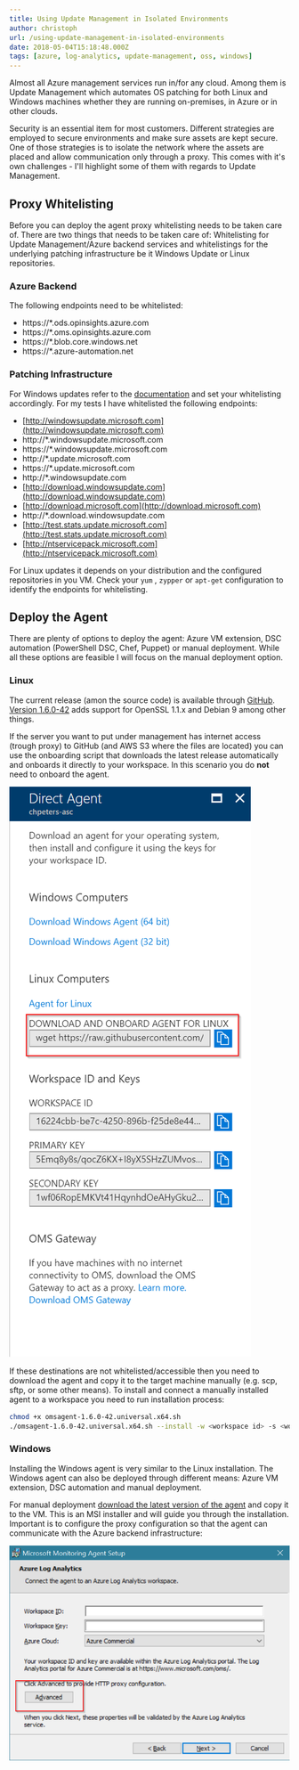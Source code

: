 ```yaml
---
title: Using Update Management in Isolated Environments
author: christoph
url: /using-update-management-in-isolated-environments
date: 2018-05-04T15:18:48.000Z
tags: [azure, log-analytics, update-management, oss, windows]
---
```


Almost all Azure management services run in/for any cloud. Among them is Update Management which automates OS patching for both Linux and Windows machines whether they are running on-premises, in Azure or in other clouds.

Security is an essential item for most customers. Different strategies are employed to secure environments and make sure assets are kept secure. One of those strategies is to isolate the network where the assets are placed and allow communication only through a proxy. This comes with it's own challenges - I'll highlight some of them with regards to Update Management.

## Proxy Whitelisting

Before you can deploy the agent proxy whitelisting needs to be taken care of. There are two things that needs to be taken care of: Whitelisting for Update Management/Azure backend services and whitelistings for the underlying patching infrastructure be it Windows Update or Linux repositories.

### Azure Backend

The following endpoints need to be whitelisted:

* https://*.ods.opinsights.azure.com
* https://*.oms.opinsights.azure.com
* https://*.blob.core.windows.net
* https://*.azure-automation.net

### Patching Infrastructure

For Windows updates refer to the [documentation](https://technet.microsoft.com/en-us/library/bb693717.aspx) and set your whitelisting accordingly. For my tests I have whitelisted the following endpoints:

* [http://windowsupdate.microsoft.com](http://windowsupdate.microsoft.com)
* http://*.windowsupdate.microsoft.com
* https://*.windowsupdate.microsoft.com
* http://*.update.microsoft.com
* https://*.update.microsoft.com
* http://*.windowsupdate.com
* [http://download.windowsupdate.com](http://download.windowsupdate.com)
* [http://download.microsoft.com](http://download.microsoft.com)
* http://*.download.windowsupdate.com
* [http://test.stats.update.microsoft.com](http://test.stats.update.microsoft.com)
* [http://ntservicepack.microsoft.com](http://ntservicepack.microsoft.com)

For Linux updates it depends on your distribution and the configured repositories in you VM. Check your `yum` , `zypper` or `apt-get` configuration to identify the endpoints for whitelisting.

## Deploy the Agent

There are plenty of options to deploy the agent: Azure VM extension, DSC automation (PowerShell DSC, Chef, Puppet) or manual deployment. While all these options are feasible I will focus on the manual deployment option.

### Linux

The current release (amon the source code) is available through [GitHub](https://github.com/Microsoft/OMS-Agent-for-Linux/releases). [Version 1.6.0-42](https://github.com/Microsoft/OMS-Agent-for-Linux/releases/tag/OMSAgent_v1.6.0-42) adds support for OpenSSL 1.1.x and Debian 9 among other things.

If the server you want to put under management has internet access (trough proxy) to GitHub (and AWS S3 where the files are located) you can use the onboarding script that downloads the latest release automatically and onboards it directly to your workspace. In this scenario you do **not** need to onboard the agent.

![linux-agent](images/linux-agent.png)

If these destinations are not whitelisted/accessible then you need to download the agent and copy it to the target machine manually (e.g. scp, sftp, or some other means). To install and connect a manually installed agent to a workspace you need to run installation process:

```bash
chmod +x omsagent-1.6.0-42.universal.x64.sh
./omsagent-1.6.0-42.universal.x64.sh --install -w <workspace id> -s <workspace key> -p http://your.proxy:port
```

### Windows

Installing the Windows agent is very similar to the Linux installation. The Windows agent can also be deployed through different means: Azure VM extension, DSC automation and manual deployment.

For manual deployment [download the latest version of the agent](http://go.microsoft.com/fwlink/?LinkId=828603) and copy it to the VM. This is an MSI installer and will guide you through the installation. Important is to configure the proxy configuration so that the agent can communicate with the Azure backend infrastructure:

![windows-agent](images/windows-agent.png)
